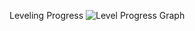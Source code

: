 Leveling Progress
![Level Progress Graph](https://github.com/VictoriaNguyenMD/42_Silicon_Valley/blob/master/Images/progress_graph.png)
